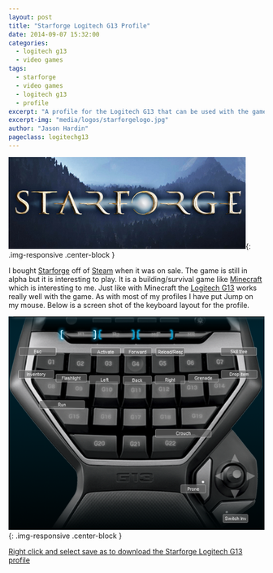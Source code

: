 ```yaml
---
layout: post
title: "Starforge Logitech G13 Profile"
date: 2014-09-07 15:32:00
categories:
  - logitech g13
  - video games
tags:
  - starforge
  - video games
  - logitech g13
  - profile
excerpt: "A profile for the Logitech G13 that can be used with the game Starforge"
excerpt-img: "media/logos/starforgelogo.jpg"
author: "Jason Hardin"
pageclass: logitechg13
---
```


![Starforge](/media/logos/starforgelogo.jpg){: .img-responsive .center-block }

I bought [Starforge](http://www.starforge.com/#) off of [Steam](http://store.steampowered.com/) when it was on sale. The game is still in alpha but it is interesting to play. It is a building/survival game like [Minecraft](https://minecraft.net/) which is interesting to me. Just like with Minecraft the [Logitech G13](http://gaming.logitech.com/en-us/product/g13-advanced-gameboard) works really well with the game. As with most of my profiles I have put Jump on my mouse. Below is a screen shot of the keyboard layout for the profile.

![starforge logitech g13 keyboard profile](/media/profiles/starforge_keyboard_profile.png){: .img-responsive .center-block }

[Right click and select save as to download the Starforge Logitech G13 profile](/media/profiles/starforge.xml)